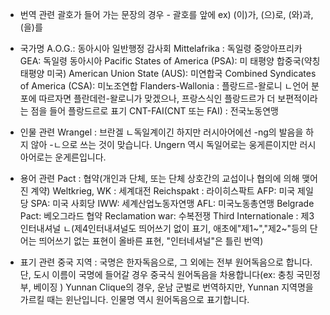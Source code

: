 - 번역 관련
괄호가 들어 가는 문장의 경우 - 괄호를 앞에
ex) (이)가, (으)로, (와)과, (을)를

- 국가명
A.O.G.: 동아시아 일반행정 감사회
Mittelafrika : 독일령 중앙아프리카
GEA: 독일령 동아시아
Pacific States of America (PSA): 미 태평양 합중국(약칭 태평양 미국)
American Union State (AUS): 미연합국
Combined Syndicates of America (CSA): 미노조연합
Flanders-Wallonia :  플랑드르-왈로니
ㄴ언어 분포에 따르자면 플란데런-왈로니가 맞겠으나, 프랑스식인 플랑드르가 더 보편적이라는 점을 들어 플랑드르로 표기
CNT-FAI(CNT 또는 FAI) : 전국노동연맹

- 인물 관련
Wrangel : 브란겔
ㄴ독일계이긴 하지만 러시아어에선 -ng의 발음을 하지 않아 -ㄴ으로 쓰는 것이 맞습니다. Ungern 역시 독일어로는 웅게른이지만 러시아어로는 운게른입니다.

- 용어 관련
Pact : 협약(개인과 단체, 또는 단체 상호간의 교섭이나 협의에 의해 맺어진 계약)
Weltkrieg, WK : 세계대전
Reichspakt : 라이히스팍트
AFP: 미국 제일당
SPA: 미국 사회당
IWW: 세계산업노동자연맹
AFL: 미국노동총연맹
Belgrade Pact: 베오그라드 협약
Reclamation war: 수복전쟁
Third Internationale : 제3인터내셔널
ㄴ(제4인터내셔널도 띄어쓰기 없이 표기, 애초에"제1~","제2~"등의 단어는 띄어쓰기 없는 표현이 올바른 표현, "인터네셔널"은 틀린 번역)

- 표기 관련
중국 지역 : 국명은 한자독음으로, 그 외에는 전부 원어독음으로 합니다.
단, 도시 이름이 국명에 들어갈 경우 중국식 원어독음을 차용합니다(ex: 충칭 국민정부, 베이징 )
Yunnan Clique의 경우, 운남 군벌로 번역하지만, Yunnan 지역명을 가르킬 때는 윈난입니다.
인물명 역시 원어독음으로 표기합니다.
